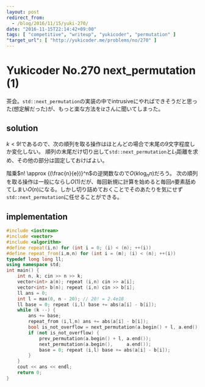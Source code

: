 ```yaml
---
layout: post
redirect_from:
  - /blog/2016/11/15/yuki-270/
date: "2016-11-15T22:14:42+09:00"
tags: [ "competitive", "writeup", "yukicoder", "permutation" ]
"target_url": [ "http://yukicoder.me/problems/no/270" ]
---
```


# Yukicoder No.270 next_permutation (1)

茶会。`std::next_permutation`の実装の中でintrusiveにやればできそうだと思った(想定解だった)が、もっと楽な方法をizさんに聞いてしまった。

## solution

$k \lt 9!$であるので、次の順列を取る操作はほとんどの場合で末尾の$9$文字程度しか変化しない。
順列の末尾だけ切り出して`std::next_permutation`と$L_1$距離を求め、その他の部分は固定しておけばよい。

階乗$n! \approx {(\frac{n}{e})}^n$の逆関数なので$O(k \log_n n)$だろう。
次の順列を取る操作は一般にならし$O(1)$だが、毎回新規に計算を始めると毎回$n$要素舐めてしまい$O(n)$になる。しかし切り詰めておくことでそのあたりを気にせず`std::next_permutation`に任せることができる。

## implementation

``` c++
#include <iostream>
#include <vector>
#include <algorithm>
#define repeat(i,n) for (int i = 0; (i) < (n); ++(i))
#define repeat_from(i,m,n) for (int i = (m); (i) < (n); ++(i))
typedef long long ll;
using namespace std;
int main() {
    int n, k; cin >> n >> k;
    vector<int> a(n); repeat (i,n) cin >> a[i];
    vector<int> b(n); repeat (i,n) cin >> b[i];
    ll ans = 0;
    int l = max(0, n - 20); // 20! = 2.4e18
    ll base = 0; repeat (i,l) base += abs(a[i] - b[i]);
    while (k --) {
        ans += base;
        repeat_from (i,l,n) ans += abs(a[i] - b[i]);
        bool is_not_overflow = next_permutation(a.begin() + l, a.end());
        if (not is_not_overflow) {
            prev_permutation(a.begin() + l, a.end());
            next_permutation(a.begin(),     a.end());
            base = 0; repeat (i,l) base += abs(a[i] - b[i]);
        }
    }
    cout << ans << endl;
    return 0;
}
```
